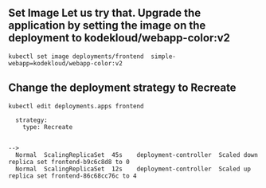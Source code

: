 ## Set Image Let us try that. Upgrade the application by setting the image on the deployment to kodekloud/webapp-color:v2
`kubectl set image deployments/frontend  simple-webapp=kodekloud/webapp-color:v2`

## Change the deployment strategy to Recreate
```
kubectl edit deployments.apps frontend 

  strategy:
    type: Recreate


-->
  Normal  ScalingReplicaSet  45s    deployment-controller  Scaled down replica set frontend-b9c6c8d8 to 0
  Normal  ScalingReplicaSet  12s    deployment-controller  Scaled up replica set frontend-86c68cc76c to 4
```


